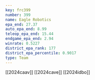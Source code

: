 ```yaml
---
key: frc399
number: 399
name: Eagle Robotics
epa_end: 27.37
auto_epa_end: 8.99
teleop_epa_end: 15.44
endgame_epa_end: 2.94
winrate: 0.5227
district_epa_rank: 177
district_epa_percentile: 0.9017
type: Team
---
```

[[2024caav]]
[[2024cave]]
[[2024idbo]]
